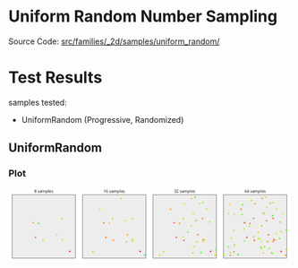# Uniform Random Number Sampling
Source Code: [src/families/_2d/samples/uniform_random/](../../../../src/families/_2d/samples/uniform_random/)


# Test Results

 samples tested:

* UniformRandom (Progressive, Randomized)

## UniformRandom

### Plot

![UniformRandom](../../../_2d/samples/uniform_random/MakePlot_UniformRandom.png)  

